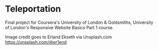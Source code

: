 # Teleportation
Final project for Coursera's University of London & Goldsmiths, University of London's Responsive Website Basics Part 1 course.

Image credit goes to Erland Ekseth via Unsplash.com
https://unsplash.com/@er1end
